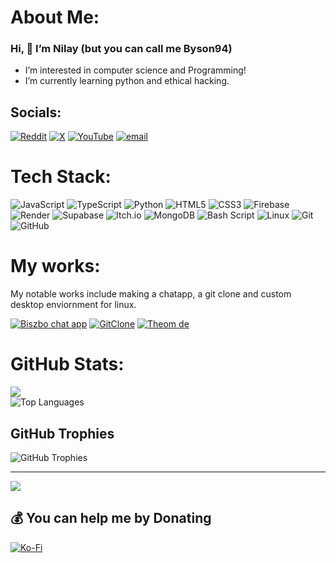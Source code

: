 # About Me:
### Hi, 👋 I’m Nilay (but you can call me Byson94)

- I’m interested in computer science and Programming!
- I’m currently learning python and ethical hacking.

## Socials:
[![Reddit](https://img.shields.io/badge/Reddit-%23FF4500.svg?logo=Reddit&logoColor=white)](https://reddit.com/user/Byson94_dev) [![X](https://img.shields.io/badge/X-black.svg?logo=X&logoColor=white)](https://x.com/Byson94) [![YouTube](https://img.shields.io/badge/YouTube-%23FF0000.svg?logo=YouTube&logoColor=white)](https://youtube.com/@Byson94) [![email](https://img.shields.io/badge/Email-D14836?logo=gmail&logoColor=white)](mailto:byson94wastaken@gmail.com) 

# Tech Stack:
![JavaScript](https://img.shields.io/badge/javascript-%23323330.svg?style=for-the-badge&logo=javascript&logoColor=%23F7DF1E) ![TypeScript](https://img.shields.io/badge/typescript-%23007ACC.svg?style=for-the-badge&logo=typescript&logoColor=white) ![Python](https://img.shields.io/badge/python-3670A0?style=for-the-badge&logo=python&logoColor=ffdd54) ![HTML5](https://img.shields.io/badge/html5-%23E34F26.svg?style=for-the-badge&logo=html5&logoColor=white) ![CSS3](https://img.shields.io/badge/css3-%231572B6.svg?style=for-the-badge&logo=css3&logoColor=white) ![Firebase](https://img.shields.io/badge/firebase-%23039BE5.svg?style=for-the-badge&logo=firebase) ![Render](https://img.shields.io/badge/Render-%46E3B7.svg?style=for-the-badge&logo=render&logoColor=white) ![Supabase](https://img.shields.io/badge/Supabase-3ECF8E?style=for-the-badge&logo=supabase&logoColor=white) ![Itch.io](https://img.shields.io/badge/Itch-%23FF0B34.svg?style=for-the-badge&logo=Itch.io&logoColor=white) ![MongoDB](https://img.shields.io/badge/MongoDB-%234ea94b.svg?style=for-the-badge&logo=mongodb&logoColor=white) ![Bash Script](https://img.shields.io/badge/bash_script-%23121011.svg?style=for-the-badge&logo=gnu-bash&logoColor=white) ![Linux](https://img.shields.io/badge/linux-%231e1e1e.svg?style=for-the-badge&logo=linux&logoColor=%23FFFFFF) ![Git](https://img.shields.io/badge/git-%23F05033.svg?style=for-the-badge&logo=git&logoColor=white) ![GitHub](https://img.shields.io/badge/github-%23121011.svg?style=for-the-badge&logo=github&logoColor=white)

# My works:
My notable works include making a chatapp, a git clone and custom desktop enviornment for linux.

[![Biszbo chat app](https://img.shields.io/badge/Biszbo%20Chat%20App-%234ea94b.svg?style=for-the-badge&logo=googlechat&logoColor=white)](https://github.com/Byson94/Biszbo) 
[![GitClone](https://img.shields.io/badge/GitClone-%23E34F26.svg?style=for-the-badge&logo=git&logoColor=white)](https://github.com/Byson94/gitclone)
[![Theom de](https://img.shields.io/badge/Theom%20DE-%231e1e1e.svg?style=for-the-badge&logo=linux&logoColor=%23FFFFFF)](https://github.com/AxOS-project/Theom/)

# GitHub Stats:
<picture>
  <source
    srcset="https://github-readme-stats.vercel.app/api?username=Byson94&show_icons=true&theme=dark"
    media="(prefers-color-scheme: dark)"
  />
  <source
    srcset="https://github-readme-stats.vercel.app/api?username=Byson94&show_icons=true"
    media="(prefers-color-scheme: light), (prefers-color-scheme: no-preference)"
  />
  <img src="https://github-readme-stats.vercel.app/api?username=Byson94&show_icons=true" />
</picture>
<br/>
<picture>
  <source
    srcset="https://github-readme-stats.vercel.app/api/top-langs/?username=Byson94&layout=compact&theme=dark&hide_border=false&include_all_commits=true&count_private=true"
    media="(prefers-color-scheme: dark)"
  />
  <source
    srcset="https://github-readme-stats.vercel.app/api/top-langs/?username=Byson94&layout=compact&hide_border=false&include_all_commits=true&count_private=true"
    media="(prefers-color-scheme: light), (prefers-color-scheme: no-preference)"
  />
  <img
    src="https://github-readme-stats.vercel.app/api/top-langs/?username=Byson94&layout=compact&hide_border=false&include_all_commits=true&count_private=true"
    alt="Top Languages"
  />
</picture>

## GitHub Trophies
<picture>
  <source
    srcset="https://github-profile-trophy.vercel.app/?username=Byson94&theme=radical&no-frame=false&no-bg=true&margin-w=4"
    media="(prefers-color-scheme: dark)"
  />
  <source
    srcset="https://github-profile-trophy.vercel.app/?username=Byson94&theme=flat&no-frame=false&no-bg=true&margin-w=4"
    media="(prefers-color-scheme: light), (prefers-color-scheme: no-preference)"
  />
  <img
    src="https://github-profile-trophy.vercel.app/?username=Byson94&theme=flat&no-frame=false&no-bg=true&margin-w=4"
    alt="GitHub Trophies"
  />
</picture>

---
![](https://visitor-badge.laobi.icu/badge?page_id=Byson94.Byson94)

  ## 💰 You can help me by Donating
  [![Ko-Fi](https://img.shields.io/badge/Ko--fi-F16061?style=for-the-badge&logo=ko-fi&logoColor=white)](https://ko-fi.com/byson94) 
